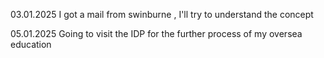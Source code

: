 03.01.2025
I got a mail from swinburne , I'll try to understand the concept 

05.01.2025
Going to visit the IDP for the further process of my oversea education